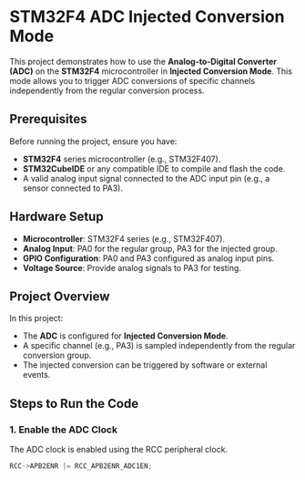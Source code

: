 # STM32F4 ADC Injected Conversion Mode

This project demonstrates how to use the **Analog-to-Digital Converter (ADC)** on the **STM32F4** microcontroller in **Injected Conversion Mode**. This mode allows you to trigger ADC conversions of specific channels independently from the regular conversion process.

## Prerequisites

Before running the project, ensure you have:
- **STM32F4** series microcontroller (e.g., STM32F407).
- **STM32CubeIDE** or any compatible IDE to compile and flash the code.
- A valid analog input signal connected to the ADC input pin (e.g., a sensor connected to PA3).

## Hardware Setup

- **Microcontroller**: STM32F4 series (e.g., STM32F407).
- **Analog Input**: PA0 for the regular group, PA3 for the injected group.
- **GPIO Configuration**: PA0 and PA3 configured as analog input pins.
- **Voltage Source**: Provide analog signals to PA3 for testing.

## Project Overview

In this project:
- The **ADC** is configured for **Injected Conversion Mode**.
- A specific channel (e.g., PA3) is sampled independently from the regular conversion group.
- The injected conversion can be triggered by software or external events.

## Steps to Run the Code

### 1. **Enable the ADC Clock**
The ADC clock is enabled using the RCC peripheral clock.

```c
RCC->APB2ENR |= RCC_APB2ENR_ADC1EN;